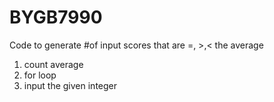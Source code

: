 # BYGB7990
Code to generate #of input scores that are =, >,< the average
1. count average
2. for loop
3. input the given integer
